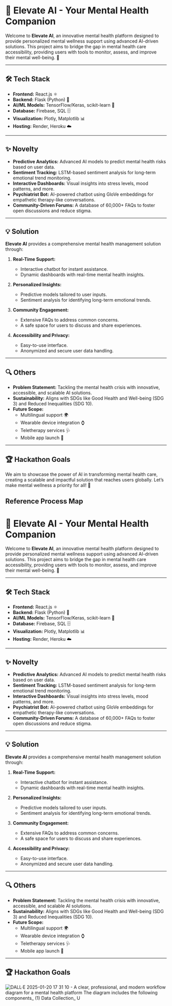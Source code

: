 # 🚀 Elevate AI - Your Mental Health Companion

Welcome to **Elevate AI**, an innovative mental health platform designed to provide personalized mental wellness support using advanced AI-driven solutions. This project aims to bridge the gap in mental health care accessibility, providing users with tools to monitor, assess, and improve their mental well-being. 🌟

---

## 🛠️ Tech Stack

- **Frontend:** React.js ⚛️
- **Backend:** Flask (Python) 🐍
- **AI/ML Models:** TensorFlow/Keras, scikit-learn 🤖
- **Database:** Firebase, SQL 🗄️
- **Visualization:** Plotly, Matplotlib 📊
- **Hosting:** Render, Heroku ☁️

---

## ✨ Novelty

- **Predictive Analytics:** Advanced AI models to predict mental health risks based on user data.
- **Sentiment Tracking:** LSTM-based sentiment analysis for long-term emotional trend monitoring.
- **Interactive Dashboards:** Visual insights into stress levels, mood patterns, and more.
- **Psychiatrist Bot:** AI-powered chatbot using GloVe embeddings for empathetic therapy-like conversations.
- **Community-Driven Forums:** A database of 60,000+ FAQs to foster open discussions and reduce stigma.

---

## 💡 Solution

**Elevate AI** provides a comprehensive mental health management solution through:

1. **Real-Time Support:**
   - Interactive chatbot for instant assistance.
   - Dynamic dashboards with real-time mental health insights.

2. **Personalized Insights:**
   - Predictive models tailored to user inputs.
   - Sentiment analysis for identifying long-term emotional trends.

3. **Community Engagement:**
   - Extensive FAQs to address common concerns.
   - A safe space for users to discuss and share experiences.

4. **Accessibility and Privacy:**
   - Easy-to-use interface.
   - Anonymized and secure user data handling.

---

## 🔍 Others

- **Problem Statement:** Tackling the mental health crisis with innovative, accessible, and scalable AI solutions.
- **Sustainability:** Aligns with SDGs like Good Health and Well-being (SDG 3) and Reduced Inequalities (SDG 10).
- **Future Scope:**
  - Multilingual support 🌍
  - Wearable device integration ⌚
  - Teletherapy services 🩺
  - Mobile app launch 📱

---

## 🏆 Hackathon Goals

We aim to showcase the power of AI in transforming mental health care, creating a scalable and impactful solution that reaches users globally. Let’s make mental wellness a priority for all! 🌈


## Reference Process Map
# 🚀 Elevate AI - Your Mental Health Companion

Welcome to **Elevate AI**, an innovative mental health platform designed to provide personalized mental wellness support using advanced AI-driven solutions. This project aims to bridge the gap in mental health care accessibility, providing users with tools to monitor, assess, and improve their mental well-being. 🌟

---

## 🛠️ Tech Stack

- **Frontend:** React.js ⚛️
- **Backend:** Flask (Python) 🐍
- **AI/ML Models:** TensorFlow/Keras, scikit-learn 🤖
- **Database:** Firebase, SQL 🗄️
- **Visualization:** Plotly, Matplotlib 📊
- **Hosting:** Render, Heroku ☁️

---

## ✨ Novelty

- **Predictive Analytics:** Advanced AI models to predict mental health risks based on user data.
- **Sentiment Tracking:** LSTM-based sentiment analysis for long-term emotional trend monitoring.
- **Interactive Dashboards:** Visual insights into stress levels, mood patterns, and more.
- **Psychiatrist Bot:** AI-powered chatbot using GloVe embeddings for empathetic therapy-like conversations.
- **Community-Driven Forums:** A database of 60,000+ FAQs to foster open discussions and reduce stigma.

---

## 💡 Solution

**Elevate AI** provides a comprehensive mental health management solution through:

1. **Real-Time Support:**
   - Interactive chatbot for instant assistance.
   - Dynamic dashboards with real-time mental health insights.

2. **Personalized Insights:**
   - Predictive models tailored to user inputs.
   - Sentiment analysis for identifying long-term emotional trends.

3. **Community Engagement:**
   - Extensive FAQs to address common concerns.
   - A safe space for users to discuss and share experiences.

4. **Accessibility and Privacy:**
   - Easy-to-use interface.
   - Anonymized and secure user data handling.

---

## 🔍 Others

- **Problem Statement:** Tackling the mental health crisis with innovative, accessible, and scalable AI solutions.
- **Sustainability:** Aligns with SDGs like Good Health and Well-being (SDG 3) and Reduced Inequalities (SDG 10).
- **Future Scope:**
  - Multilingual support 🌍
  - Wearable device integration ⌚
  - Teletherapy services 🩺
  - Mobile app launch 📱

---

## 🏆 Hackathon Goals
![DALL·E 2025-01-20 17 31 10 - A clear, professional, and modern workflow diagram for a mental health platform  The diagram includes the following components_ (1) Data Collection_ U](https://github.com/user-attachments/assets/c688aa45-35e8-4375-905f-981213107711)
